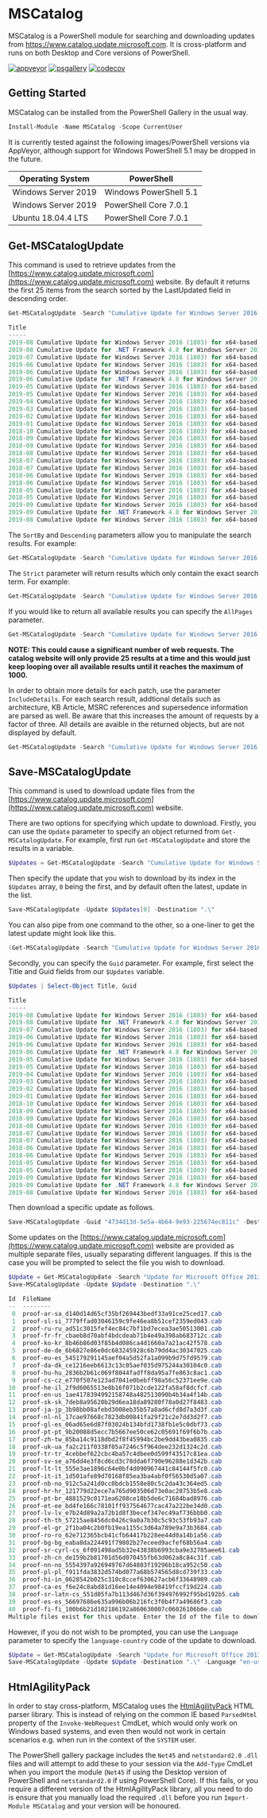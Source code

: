 # MSCatalog

MSCatalog is a PowerShell module for searching and downloading updates from https://www.catalog.update.microsoft.com.
It is cross-platform and runs on both Desktop and Core versions of PowerShell.

[![appveyor](https://img.shields.io/appveyor/ci/ryan-jan/mscatalog?style=flat-square&logo=appveyor)](https://ci.appveyor.com/project/ryan-jan/mscatalog)
[![psgallery](https://img.shields.io/powershellgallery/v/mscatalog?style=flat-square&logo=powershell)](https://www.powershellgallery.com/packages/MSCatalog)
[![codecov](https://img.shields.io/codecov/c/gh/ryan-jan/mscatalog?logo=codecov&style=flat-square)](https://codecov.io/gh/ryan-jan/MSCatalog)

## Getting Started

MSCatalog can be installed from the PowerShell Gallery in the usual way.

``` powershell
Install-Module -Name MSCatalog -Scope CurrentUser
```

It is currently tested against the following images/PowerShell versions via AppVeyor, although support for Windows PowerShell 5.1 may be dropped in the future.

| Operating System | PowerShell |
| ---------------- | ---------- |
| Windows Server 2019 | Windows PowerShell 5.1 |
| Windows Server 2019 | PowerShell Core 7.0.1 |
| Ubuntu 18.04.4 LTS | PowerShell Core 7.0.1 |

## Get-MSCatalogUpdate

This command is used to retrieve updates from the [https://www.catalog.update.microsoft.com](https://www.catalog.update.microsoft.com)
website. By default it returns the first 25 items from the search sorted by the LastUpdated field in descending order.

```powershell
Get-MSCatalogUpdate -Search "Cumulative Update for Windows Server 2016 (1803)"

Title                                                                                               Products            Classification   LastUpdated Size    
-----                                                                                               --------            --------------   ----------- ----    
2019-08 Cumulative Update for Windows Server 2016 (1803) for x64-based Systems (KB4512509)          Windows Server 2016 Updates          2019/08/19  930.7 MB
2019-08 Cumulative Update for .NET Framework 4.8 for Windows Server 2016 (1803) for x64 (KB4511521) Windows Server 2016 Updates          2019/08/16  46.7 MB 
2019-07 Cumulative Update for Windows Server 2016 (1803) for x64-based Systems (KB4507466)          Windows Server 2016 Updates          2019/07/16  915.5 MB
2019-06 Cumulative Update for Windows Server 2016 (1803) for x64-based Systems (KB4509478)          Windows Server 2016 Updates          2019/06/26  895.7 MB
2019-06 Cumulative Update for Windows Server 2016 (1803) for x64-based Systems (KB4503288)          Windows Server 2016 Updates          2019/06/18  895.3 MB
2019-06 Cumulative Update for .NET Framework 4.8 for Windows Server 2016 (1803) for x64 (KB4502563) Windows Server 2016 Updates          2019/06/17  45.5 MB 
2019-05 Cumulative Update for Windows Server 2016 (1803) for x64-based Systems (KB4499183)          Windows Server 2016 Updates          2019/05/20  891.4 MB
2019-05 Cumulative Update for Windows Server 2016 (1803) for x64-based Systems (KB4505064)          Windows Server 2016 Updates          2019/05/19  887.5 MB
2019-04 Cumulative Update for Windows Server 2016 (1803) for x64-based Systems (KB4493437)          Windows Server 2016 Updates          2019/04/24  883.9 MB
2019-03 Cumulative Update for Windows Server 2016 (1803) for x64-based Systems (KB4489894)          Windows Server 2016 Updates          2019/03/19  846.1 MB
2019-02 Cumulative Update for Windows Server 2016 (1803) for x64-based Systems (KB4487029)          Windows Server 2016 Updates          2019/02/19  835.8 MB
2019-01 Cumulative Update for Windows Server 2016 (1803) for x64-based Systems (KB4480976)          Windows Server 2016 Updates          2019/01/14  808.2 MB
2018-10 Cumulative Update for Windows Server 2016 (1803) for x64-based Systems (KB4462933)          Windows Server 2016 Updates          2018/10/23  782.3 MB
2018-09 Cumulative Update for Windows Server 2016 (1803) for x64-based Systems (KB4458469)          Windows Server 2016 Updates          2018/09/26  767.3 MB
2018-09 Cumulative Update for Windows Server 2016 (1803) for x64-based Systems (KB4464218)          Windows Server 2016 Updates          2018/09/17  756.5 MB
2018-08 Cumulative Update for Windows Server 2016 (1803) for x64-based Systems (KB4346783)          Windows Server 2016 Updates          2018/08/30  748.8 MB
2018-07 Cumulative Update for Windows Server 2016 (1803) for x64-based Systems (KB4340917)          Windows Server 2016 Updates          2018/07/20  713.1 MB
2018-07 Cumulative Update for Windows Server 2016 (1803) for x64-based Systems (KB4345421)          Windows Server 2016 Updates          2018/07/16  678.2 MB
2018-06 Cumulative Update for Windows Server 2016 (1803) for x64-based Systems (KB4284848)          Windows Server 2016 Updates          2018/06/22  633.4 MB
2018-06 Cumulative Update for Windows Server 2016 (1803) for x64-based Systems (KB4338548)          Windows Server 2016 Updates          2018/06/05  431.4 MB
2018-05 Cumulative Update for Windows Server 2016 (1803) for x64-based Systems (KB4100403)          Windows Server 2016 Updates          2018/05/24  426.7 MB
2018-05 Cumulative Update for Windows Server 2016 (1803) for x64-based Systems (KB4103721)          Windows Server 2016 Security Updates 2018/05/04  326.5 MB
2019-09 Cumulative Update for Windows Server 2016 (1803) for x64-based Systems (KB4516058)          Windows Server 2016 Security Updates 2019/09/09  933.8 MB
2019-09 Cumulative Update for .NET Framework 4.8 for Windows Server 2016 (1803) for x64 (KB4514357) Windows Server 2016 Security Updates 2019/09/06  46.7 MB
2019-08 Cumulative Update for Windows Server 2016 (1803) for x64-based Systems (KB4512501)          Windows Server 2016 Security Updates 2019/08/09  919.3 MB
```

The `SortBy` and `Descending` parameters allow you to manipulate the search results. For example:

```powershell
Get-MSCatalogUpdate -Search "Cumulative Update for Windows Server 2016 (1803)" -SortBy "Title" -Descending
```

The `Strict` parameter will return results which only contain the exact search term. For example:

```powershell
Get-MSCatalogUpdate -Search "Cumulative Update for Windows Server 2016 (1803)" -Strict
```

If you would like to return all available results you can specify the `AllPages` parameter.

```powershell
Get-MSCatalogUpdate -Search "Cumulative Update for Windows Server 2016 (1803)" -AllPages
```

**NOTE: This could cause a significant number of web requests. The catalog website will only provide 25 results at a time
and this would just keep looping over all available results until it reaches the maximum of 1000.**

In order to obtain more details for each patch, use the parameter `IncludeDetails`. For each search result, addtional details such as architecture, KB Article, MSRC references and supersedence information are parsed as well. Be aware that this increases the amount of requests by a factor of three. All details are avaible in the returned objects, but are not displayed by default.

```powershell
Get-MSCatalogUpdate -Search "Cumulative Update for Windows Server 2016 (1803)" -IncludeDetails
```


## Save-MSCatalogUpdate

This command is used to download update files from the [https://www.catalog.update.microsoft.com](https://www.catalog.update.microsoft.com)
website.

There are two options for specifying which update to download. Firstly, you can use the `Update` parameter
to specify an object returned from `Get-MSCatalogUpdate`. For example, first run `Get-MSCatalogUpdate` and
store the results in a variable.

```powershell
$Updates = Get-MSCatalogUpdate -Search "Cumulative Update for Windows Server 2016 (1803)"
```

Then specify the update that you wish to download by its index in the `$Updates` array, `0` being the first,
and by default often the latest, update in the list.

```powershell
Save-MSCatalogUpdate -Update $Updates[0] -Destination ".\"
```

You can also pipe from one command to the other, so a one-liner to get the latest update might look like this.

```powershell
(Get-MSCatalogUpdate -Search "Cumulative Update for Windows Server 2016 (1803)")[0] | Save-MSCatalogUpdate -Destination ".\"
```

Secondly, you can specify the `Guid` parameter. For example, first select the Title and Guid fields from our
`$Updates` variable.

```powershell
$Updates | Select-Object Title, Guid

Title                                                                                               Guid
-----                                                                                               ----
2019-08 Cumulative Update for Windows Server 2016 (1803) for x64-based Systems (KB4512509)          58b95dca-41aa-44e3-8293-eccd607481d5
2019-08 Cumulative Update for .NET Framework 4.8 for Windows Server 2016 (1803) for x64 (KB4511521) 4734d13d-5e5a-4b64-9e93-225674ec811c
2019-07 Cumulative Update for Windows Server 2016 (1803) for x64-based Systems (KB4507466)          2a85b739-449e-4654-b527-0236c36eb975
2019-06 Cumulative Update for Windows Server 2016 (1803) for x64-based Systems (KB4509478)          79d238a5-3bd4-43cb-a254-bfd57b2423b0
2019-06 Cumulative Update for Windows Server 2016 (1803) for x64-based Systems (KB4503288)          e48ba8d6-a18f-4d4b-baa0-3f2d9383c5ec
2019-06 Cumulative Update for .NET Framework 4.8 for Windows Server 2016 (1803) for x64 (KB4502563) c34b0ed7-539f-40b2-bbd5-b39efec52e61
2019-05 Cumulative Update for Windows Server 2016 (1803) for x64-based Systems (KB4499183)          ab66c1d1-7e05-49eb-aa1f-b0b4e79943ba
2019-05 Cumulative Update for Windows Server 2016 (1803) for x64-based Systems (KB4505064)          5dc96624-4501-4d4c-9f93-22afaf806790
2019-04 Cumulative Update for Windows Server 2016 (1803) for x64-based Systems (KB4493437)          bfe757b7-6572-47be-a9b0-cb7e8708e67b
2019-03 Cumulative Update for Windows Server 2016 (1803) for x64-based Systems (KB4489894)          153a50a5-a358-4c33-a027-af9d8b4e2114
2019-02 Cumulative Update for Windows Server 2016 (1803) for x64-based Systems (KB4487029)          638ef53d-cec0-4c6e-bc35-e37abb3ee044
2019-01 Cumulative Update for Windows Server 2016 (1803) for x64-based Systems (KB4480976)          d1dcf2fe-f549-48cd-be3a-e3b22d34853f
2018-10 Cumulative Update for Windows Server 2016 (1803) for x64-based Systems (KB4462933)          f7333e00-7774-443b-ac39-b24dea578451
2018-09 Cumulative Update for Windows Server 2016 (1803) for x64-based Systems (KB4458469)          7a97d557-1d5c-4482-b6e7-20aeb4c26ce7
2018-09 Cumulative Update for Windows Server 2016 (1803) for x64-based Systems (KB4464218)          cc61ea03-c78d-4e13-8e89-13aea84ecf48
2018-08 Cumulative Update for Windows Server 2016 (1803) for x64-based Systems (KB4346783)          f5eca68a-8efa-45cb-a1da-12e23cf42f79
2018-07 Cumulative Update for Windows Server 2016 (1803) for x64-based Systems (KB4340917)          f272ab6b-3bab-483b-8ae7-9509c7f6bbb9
2018-07 Cumulative Update for Windows Server 2016 (1803) for x64-based Systems (KB4345421)          19a5b8b7-63d0-45d5-895b-3d3be7303c1e
2018-06 Cumulative Update for Windows Server 2016 (1803) for x64-based Systems (KB4284848)          e298416e-5814-44d3-8075-cd89ec691369
2018-06 Cumulative Update for Windows Server 2016 (1803) for x64-based Systems (KB4338548)          3519225a-e20a-4a8e-8e42-7a9a429484d7
2018-05 Cumulative Update for Windows Server 2016 (1803) for x64-based Systems (KB4100403)          940927c3-9d3d-4303-833c-113567373d6b
2018-05 Cumulative Update for Windows Server 2016 (1803) for x64-based Systems (KB4103721)          fdd62b2a-0e40-4c06-b153-7d2f5e45f613
2019-09 Cumulative Update for Windows Server 2016 (1803) for x64-based Systems (KB4516058)          aa4b167d-e6b6-4206-aa84-b9c135353b77
2019-09 Cumulative Update for .NET Framework 4.8 for Windows Server 2016 (1803) for x64 (KB4514357) 909203a9-3703-41b7-af63-efc31496314a
2019-08 Cumulative Update for Windows Server 2016 (1803) for x64-based Systems (KB4512501)          5570183b-a0b7-4478-b0af-47a6e65417ca
```

Then download a specific update as follows.

```powershell
Save-MSCatalogUpdate -Guid "4734d13d-5e5a-4b64-9e93-225674ec811c" -Destination ".\"
```

Some updates on the [https://www.catalog.update.microsoft.com](https://www.catalog.update.microsoft.com) website
are provided as multiple separate files, usually separating different languages. If this is the case you will
be prompted to select the file you wish to download.

```powershell
$Update = Get-MSCatalogUpdate -Search "Update for Microsoft Office 2013 (KB4011677) 32-Bit Edition"
Save-MSCatalogUpdate -Update $Update -Destination ".\"

Id  FileName
--  --------
 0  proof-ar-sa_d140d14d65cf35bf269443bedf33a91ce25ced17.cab
 1  proof-sl-si_7779ffad03046159c9fe46ea8b51cef2359ed043.cab
 2  proof-ru-ru_ad51c3015fef4ec84c7bf1bd7ecea3ae50513001.cab
 3  proof-fr-fr_cbaeb8d70abf4bdcdeab71b4e49a398ab683712c.cab
 4  proof-ko-kr_8b46b86d03f85b4d086ca4d1660a7a21ac42f578.cab
 5  proof-de-de_6b6827e86e0dc683245928c6b79dd4ac30347025.cab
 6  proof-eu-es_545179291145aef04a5d52fa1a099b9d75fd9579.cab
 7  proof-da-dk_ce1216eeb6613c13c05aef035d975244a30104c0.cab
 8  proof-hu-hu_2836b2b61c069f8044fadff8da95a7fe863c8ac1.cab
 9  proof-cs-cz_e770f507e123ad7041e0bebff98a56c52371ee9e.cab
10  proof-he-il_2f9d6065513e8b16f071b2cde122fa58af8dcfcf.cab
11  proof-en-us_1ae4178394992158748a482513090b4b34a4f14b.cab
12  proof-sk-sk_7deb8a95620b29d6ea18da89280f78a0d27f8483.cab
13  proof-ja-jp_3b98bb08afebd3008eb35b57a8ad6cfd8d7a3d3f.cab
14  proof-nl-nl_17cae97668c7823db00841fa29f21c2e7dd3d2f7.cab
15  proof-gl-es_06ad65e6d87f03024b134bfd1738fb1e5c0dbf73.cab
16  proof-pt-pt_9b20088d5ecc7b5667ee50ce62c05691f69f6b7b.cab
17  proof-zh-tw_85ba14c9118dbd2f8f45994bc2be9dd43bea0835.cab
18  proof-uk-ua_fa2c211f0338f05a7246c5f964dee232d1324c2d.cab
19  proof-tr-tr_4cebbef622cbc4ba57c4dbee0d599f43517c81ea.cab
20  proof-sv-se_a76dd4e3f8cd6cd3c78dda6f790e96288e1d342b.cab
21  proof-lt-lt_555e3ae1896c64e0bf4d090967441c84144f5fc0.cab
22  proof-it-it_1d501afe89d70168f85ea3ba4abf0f56530d5a07.cab
23  proof-nb-no_912c5a241d0cc0bdcb1558e80c5c2da43c364ed5.cab
24  proof-hr-hr_121779d22ece7a765d903506d73e0ac20753b5e8.cab
25  proof-pt-br_4881529c0171ea6208ce18b5de6c71684bad8976.cab
26  proof-et-ee_bd4fe166c78101ff937564677cac47a222be34d0.cab
27  proof-lv-lv_e7b24d89a2a72b1d8f3becef347ec49af736bbb0.cab
28  proof-th-th_57215ae8456dc0426c9a0a7b30c5c93c53fb93a7.cab
29  proof-el-gr_2f1ba04c2b0fb19ea1155c3d64a789e9a73b3684.cab
30  proof-ro-ro_62e712365bcb41cfb64417b228ee44d0a14b1a56.cab
31  proof-bg-bg_eaba8da224491f79802b27eceed9acfef68b56a4.cab
32  proof-sr-cyrl-cs_6f091498ad5b32e43838b6993cba9e32785aee61.cab
33  proof-zh-cn_de159b2b81701d56d070455fb63d062a8c84c31f.cab
34  proof-nn-no_5554397a926949767d64803f19296b18ca952c50.cab
35  proof-pl-pl_f911fda3832d574bd077a68b574565d8cd739f33.cab
36  proof-hi-in_0628542b025c310c8ccef630627acb6f33648909.cab
37  proof-ca-es_f6e24c8abd81d16ee14e4094e98419fccf19d224.cab
38  proof-sr-latn-cs_551d05fa7b113d467d36f394976992f95bd192b5.cab
39  proof-es-es_56697686e635a996b06b216fc3f0b4f7a49686f3.cab
40  proof-fi-fi_100b6b21d102186192a860630007c06026106b0e.cab
Multiple files exist for this update. Enter the Id of the file to download:
```

However, if you do not wish to be prompted, you can use the `Language` parameter to specify the `language-country`
code of the update to download.

```powershell
$Update = Get-MSCatalogUpdate -Search "Update for Microsoft Office 2013 (KB4011677) 32-Bit Edition"
Save-MSCatalogUpdate -Update $Update -Destination ".\" -Language "en-us"
```

## HtmlAgilityPack

In order to stay cross-platform, MSCatalog uses the [HtmlAgilityPack](https://html-agility-pack.net) HTML parser library.
This is instead of relying on the common IE based `ParsedHtml` property of the `Invoke-WebRequest` CmdLet, which would only work
on Windows based systems, and even then would not work in certain scenarios e.g. when run in the context of the
`SYSTEM` user.

The PowerShell gallery package includes the `Net45` and `netstandard2.0` `.dll` files and will attempt to add these
to your session via the `Add-Type` CmdLet when you import the module (`Net45` if using the Desktop version of PowerShell
and `netstandard2.0` if using PowerShell Core). If this fails, or you require a different version of the
HtmlAgilityPack library, all you need to do is ensure that you manually load the required `.dll`
before you run `Import-Module MSCatalog` and your version will be honoured.
